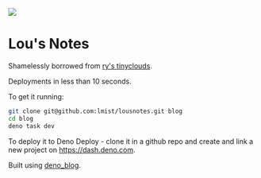 ![](../posts/screenshot.png)

# Lou's Notes

Shamelessly borrowed from [ry's tinyclouds](https://github.com/ry/tinyclouds.git).

Deployments in less than 10 seconds.

To get it running:

```sh
git clone git@github.com:lmist/lousnotes.git blog
cd blog
deno task dev
```

To deploy it to Deno Deploy - clone it in a github repo and create and link a
new project on https://dash.deno.com.

Built using [deno_blog](https://github.com/denoland/deno_blog).
